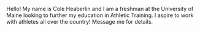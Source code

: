 
Hello! My name is Cole Heaberlin and I am a freshman at the University of Maine looking to further my education in Athletic Training. I aspire to work with athletes all over the country! Message me for details.
